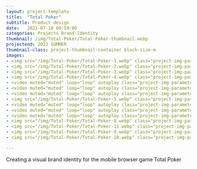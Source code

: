 ```yaml
---
layout: project-template
title:  "Total Poker"
subtitle: Product design
date:   2022-07-10 00:59:00
categories: Projects Brand-Identity
thumbnail: /img/Total-Poker/Total-Poker-thumbnail.webp
projectend: 2022 SUMMER
thumbnail-class: project-thumbnail-container block-size-m
images:
- <img src="/img/Total-Poker/Total-Poker-1.webp" class="project-img-parameters img-size-full" alt="Total-Poker-1">
- <img src="/img/Total-Poker/Total-Poker-2.webp" class="project-img-parameters img-size-full" alt="Total-Poker-2">
- <img src="/img/Total-Poker/Total-Poker-3.webp" class="project-img-parameters img-size-full" alt="Total-Poker-3">
- <img src="/img/Total-Poker/Total-Poker-4.webp" class="project-img-parameters img-size-full" alt="Total-Poker-4">
- <video muted="muted" loop="loop" autoplay class="project-img-parameters img-size-tri"> <source src="https://cdn.shishov.me/glebshishov/Total-Poker/Bronze 2.mp4"></video>
- <video muted="muted" loop="loop" autoplay class="project-img-parameters img-size-tri"> <source src="https://cdn.shishov.me/glebshishov/Total-Poker/Silver 2.mp4"></video>
- <video muted="muted" loop="loop" autoplay class="project-img-parameters img-size-tri"> <source src="https://cdn.shishov.me/glebshishov/Total-Poker/gold 2.mp4"></video>
- <img src="/img/Total-Poker/Total-Poker-5.webp" class="project-img-parameters img-size-full" alt="Total-Poker-5">
- <video muted="muted" loop="loop" autoplay class="project-img-parameters img-size-tri"> <source src="https://cdn.shishov.me/glebshishov/Total-Poker/Platinum.mp4"></video>
- <video muted="muted" loop="loop" autoplay class="project-img-parameters img-size-tri"> <source src="https://cdn.shishov.me/glebshishov/Total-Poker/diamond.mp4"></video>
- <video muted="muted" loop="loop" autoplay class="project-img-parameters img-size-tri"> <source src="https://cdn.shishov.me/glebshishov/Total-Poker/diamond.mp4"></video>
- <img src="/img/Total-Poker/Total-Poker-8.webp" class="project-img-parameters img-size-full" alt="Total-Poker-8">
- <img src="/img/Total-Poker/Total-Poker-11.webp" class="project-img-parameters img-size-full" alt="Total-Poker-11">
- <img src="/img/Total-Poker/Total-Poker-9.webp" class="project-img-parameters img-size-full" alt="Total-Poker-9">
- <img src="/img/Total-Poker/Total-Poker-10.webp" class="project-img-parameters img-size-full" alt="Total-Poker-10">

---
```


Creating a visual brand identity for the mobile browser game Total Poker